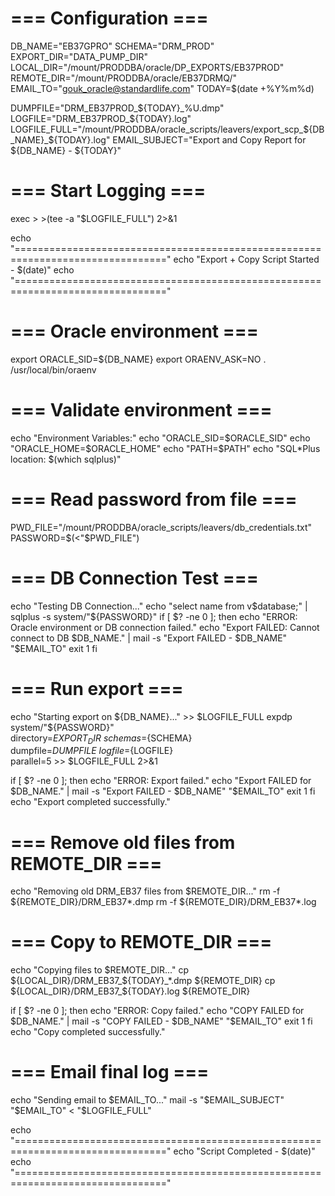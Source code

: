 # === Configuration ===
DB_NAME="EB37GPRO"
SCHEMA="DRM_PROD"
EXPORT_DIR="DATA_PUMP_DIR"
LOCAL_DIR="/mount/PRODDBA/oracle/DP_EXPORTS/EB37PROD"
REMOTE_DIR="/mount/PRODDBA/oracle/EB37DRMQ/"
EMAIL_TO="gouk_oracle@standardlife.com"
TODAY=$(date +%Y%m%d)

DUMPFILE="DRM_EB37PROD_${TODAY}_%U.dmp"
LOGFILE="DRM_EB37PROD_${TODAY}.log"
LOGFILE_FULL="/mount/PRODDBA/oracle_scripts/leavers/export_scp_${DB_NAME}_${TODAY}.log"
EMAIL_SUBJECT="Export and Copy Report for ${DB_NAME} - ${TODAY}"

# === Start Logging ===
exec > >(tee -a "$LOGFILE_FULL") 2>&1

echo "================================================================================"
echo "Export + Copy Script Started - $(date)"
echo "================================================================================"

# === Oracle environment ===
export ORACLE_SID=${DB_NAME}
export ORAENV_ASK=NO
. /usr/local/bin/oraenv

# === Validate environment ===
echo "Environment Variables:"
echo "ORACLE_SID=$ORACLE_SID"
echo "ORACLE_HOME=$ORACLE_HOME"
echo "PATH=$PATH"
echo "SQL*Plus location: $(which sqlplus)"

# === Read password from file ===
PWD_FILE="/mount/PRODDBA/oracle_scripts/leavers/db_credentials.txt"
PASSWORD=$(<"$PWD_FILE")

# === DB Connection Test ===
echo "Testing DB Connection..."
echo "select name from v\$database;" | sqlplus -s system/"${PASSWORD}"
if [ $? -ne 0 ]; then
    echo "ERROR: Oracle environment or DB connection failed."
    echo "Export FAILED: Cannot connect to DB $DB_NAME." | mail -s "Export FAILED - $DB_NAME" "$EMAIL_TO"
    exit 1
fi

# === Run export ===
echo "Starting export on ${DB_NAME}..." >> $LOGFILE_FULL
expdp system/"${PASSWORD}" \
  directory=${EXPORT_DIR} \
  schemas=${SCHEMA} \
  dumpfile=${DUMPFILE} \
  logfile=${LOGFILE} \
  parallel=5 >> $LOGFILE_FULL 2>&1

if [ $? -ne 0 ]; then
    echo "ERROR: Export failed."
    echo "Export FAILED for $DB_NAME." | mail -s "Export FAILED - $DB_NAME" "$EMAIL_TO"
    exit 1
fi
echo "Export completed successfully."

# === Remove old files from REMOTE_DIR ===
echo "Removing old DRM_EB37 files from $REMOTE_DIR..."
rm -f ${REMOTE_DIR}/DRM_EB37*.dmp
rm -f ${REMOTE_DIR}/DRM_EB37*.log

# === Copy to REMOTE_DIR ===
echo "Copying files to $REMOTE_DIR..."
cp ${LOCAL_DIR}/DRM_EB37_${TODAY}_*.dmp ${REMOTE_DIR}
cp ${LOCAL_DIR}/DRM_EB37_${TODAY}.log ${REMOTE_DIR}

if [ $? -ne 0 ]; then
    echo "ERROR: Copy failed."
    echo "COPY FAILED for $DB_NAME." | mail -s "COPY FAILED - $DB_NAME" "$EMAIL_TO"
    exit 1
fi
echo "Copy completed successfully."

# === Email final log ===
echo "Sending email to $EMAIL_TO..."
mail -s "$EMAIL_SUBJECT" "$EMAIL_TO" < "$LOGFILE_FULL"

echo "================================================================================"
echo "Script Completed - $(date)"
echo "================================================================================"
